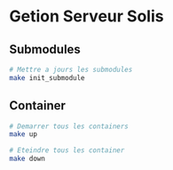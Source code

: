
# Getion Serveur Solis

## Submodules
```bash
# Mettre a jours les submodules
make init_submodule
```

## Container
```bash
# Demarrer tous les containers
make up

# Eteindre tous les container
make down
```